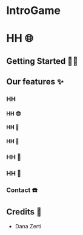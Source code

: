 # IntroGame
# HH :globe_with_meridians:

## Getting Started :technologist:

## Our features :sparkles:
### HH

#### HH :sunglasses:

#### HH :bicyclist:

#### HH :apple:

### HH :speech_balloon:

### HH :thought_balloon:

### Contact :phone:

## Credits :test_tube:
* Dana Zerti
